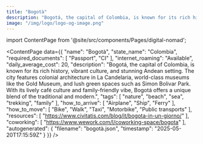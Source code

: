 ```yaml
---
title: "Bogotà"
description: "Bogotá, the capital of Colombia, is known for its rich history, vibrant culture, and stunning Andean setting. The city features colonial architecture in La Candelaria, world-class museums like the Gold Museum, and lush green spaces such as Simon Bolivar Park. With its lively café culture and family-friendly vibe, Bogotá offers a unique blend of the traditional and modern."
image: "/img/logo/logo-og-image.png"
---
```

import ContentPage from '@site/src/components/Pages/digital-nomad';

<ContentPage
    data={{
  "name": "Bogotà",
  "state_name": "Colombia",
  "required_documents": [
    "Passport",
    "CI"
  ],
  "internet_roaming": "Available",
  "daily_average_cost": 20,
  "description": "Bogotá, the capital of Colombia, is known for its rich history, vibrant culture, and stunning Andean setting. The city features colonial architecture in La Candelaria, world-class museums like the Gold Museum, and lush green spaces such as Simon Bolivar Park. With its lively café culture and family-friendly vibe, Bogotá offers a unique blend of the traditional and modern.",
  "tags": [
    "nature",
    "beach",
    "sea",
    "trekking",
    "family"
  ],
  "how_to_arrive": [
    "Airplane",
    "Ship",
    "Ferry"
  ],
  "how_to_move": [
    "Bike",
    "Walk",
    "Taxi",
    "Motorbike",
    "Public transports"
  ],
  "resources": [
    "https://www.civitatis.com/blog/it/bogota-in-un-giorno/"
  ],
  "coworking": [
    "https://www.wework.com/l/coworking-space/bogota"
  ],
  "autogenerated": {
    "filename": "bogotà.json",
    "timestamp": "2025-05-20T17:15:59Z"
  }
}}
/>
